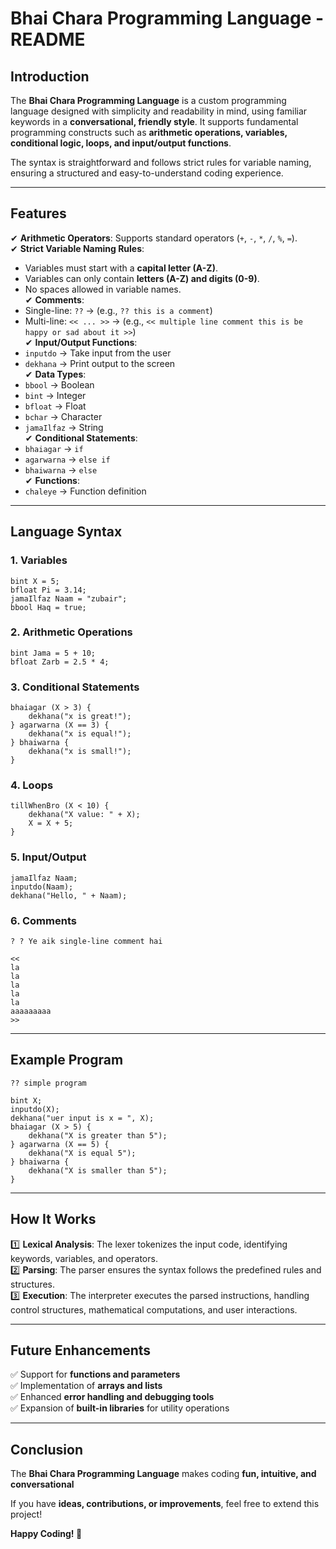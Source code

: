 # Bhai Chara Programming Language - README

## Introduction  
The **Bhai Chara Programming Language** is a custom programming language designed with simplicity and readability in mind, using familiar keywords in a **conversational, friendly style**. It supports fundamental programming constructs such as **arithmetic operations, variables, conditional logic, loops, and input/output functions**.

The syntax is straightforward and follows strict rules for variable naming, ensuring a structured and easy-to-understand coding experience.

---

## Features  
✔ **Arithmetic Operators**: Supports standard operators (`+`, `-`, `*`, `/`, `%`, `=`).  
✔ **Strict Variable Naming Rules**:
   - Variables must start with a **capital letter (A-Z)**.  
   - Variables can only contain **letters (A-Z) and digits (0-9)**.  
   - No spaces allowed in variable names.  
✔ **Comments**:
   - Single-line: `??` → (e.g., `?? this is a comment`)  
   - Multi-line: `<< ... >>` → (e.g., `<< multiple line comment this is be happy or sad about it >>`)  
✔ **Input/Output Functions**:
   - `inputdo` → Take input from the user  
   - `dekhana` → Print output to the screen  
✔ **Data Types**:
   - `bbool` → Boolean  
   - `bint` → Integer  
   - `bfloat` → Float  
   - `bchar` → Character  
   - `jamaIlfaz` → String  
✔ **Conditional Statements**:
   - `bhaiagar` → `if`  
   - `agarwarna` → `else if`  
   - `bhaiwarna` → `else`  
✔ **Functions**:
   - `chaleye` → Function definition  

---

## Language Syntax  

### 1. Variables  
```plaintext
bint X = 5;
bfloat Pi = 3.14;
jamaIlfaz Naam = "zubair";
bbool Haq = true;
```

### 2. Arithmetic Operations  
```plaintext
bint Jama = 5 + 10;
bfloat Zarb = 2.5 * 4;
```

### 3. Conditional Statements  
```plaintext
bhaiagar (X > 3) {
    dekhana("x is great!");
} agarwarna (X == 3) {
    dekhana("x is equal!");
} bhaiwarna {
    dekhana("x is small!");
}
```

### 4. Loops  
```plaintext
tillWhenBro (X < 10) {
    dekhana("X value: " + X);
    X = X + 5;
}
```

### 5. Input/Output  
```plaintext
jamaIlfaz Naam;
inputdo(Naam);
dekhana("Hello, " + Naam);
```

### 6. Comments  
```plaintext
? ? Ye aik single-line comment hai

<<
la
la
la
la
la
aaaaaaaaa
>>
```

---

## Example Program  
```plaintext
?? simple program

bint X;
inputdo(X);
dekhana("uer input is x = ", X);
bhaiagar (X > 5) {
    dekhana("X is greater than 5");
} agarwarna (X == 5) {
    dekhana("X is equal 5");
} bhaiwarna {
    dekhana("X is smaller than 5");
}
```

---

## How It Works  
1️⃣ **Lexical Analysis**: The lexer tokenizes the input code, identifying keywords, variables, and operators.  
2️⃣ **Parsing**: The parser ensures the syntax follows the predefined rules and structures.  
3️⃣ **Execution**: The interpreter executes the parsed instructions, handling control structures, mathematical computations, and user interactions.  

---

## Future Enhancements  
✅ Support for **functions and parameters**  
✅ Implementation of **arrays and lists**  
✅ Enhanced **error handling and debugging tools**  
✅ Expansion of **built-in libraries** for utility operations  

---

## Conclusion  
The **Bhai Chara Programming Language** makes coding **fun, intuitive, and conversational**

If you have **ideas, contributions, or improvements**, feel free to extend this project!  

**Happy Coding! 🚀**
